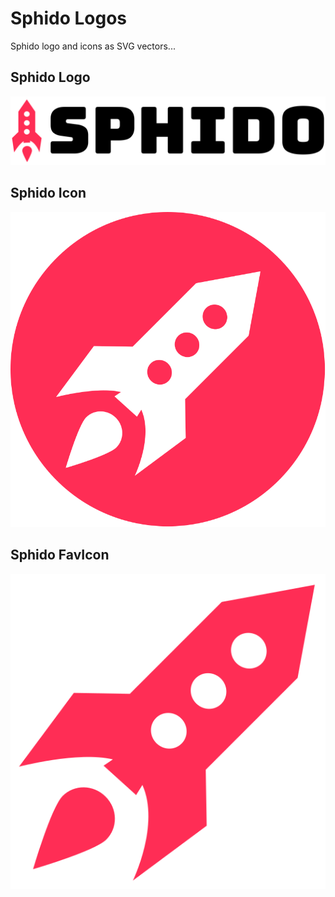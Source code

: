 # Sphido Logos

Sphido logo and icons as SVG vectors...

## Sphido Logo

![](sphido.svg)

## Sphido Icon

![](icon.svg)

## Sphido FavIcon

![](favicon.svg)

